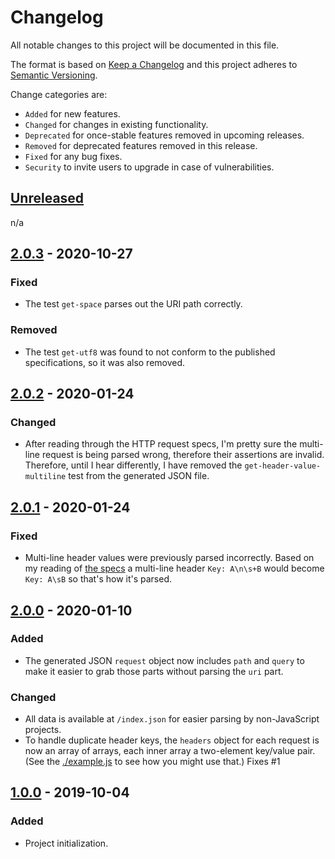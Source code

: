 # Changelog

All notable changes to this project will be documented in this file.

The format is based on [Keep a Changelog](http://keepachangelog.com/en/1.0.0/)
and this project adheres to [Semantic Versioning](http://semver.org/spec/v2.0.0.html).

Change categories are:

* `Added` for new features.
* `Changed` for changes in existing functionality.
* `Deprecated` for once-stable features removed in upcoming releases.
* `Removed` for deprecated features removed in this release.
* `Fixed` for any bug fixes.
* `Security` to invite users to upgrade in case of vulnerabilities.

## [Unreleased]

n/a

## [2.0.3] - 2020-10-27

### Fixed

- The test `get-space` parses out the URI path correctly.

### Removed

- The test `get-utf8` was found to not conform to the published specifications,
  so it was also removed.

## [2.0.2] - 2020-01-24

### Changed

- After reading through the HTTP request specs, I'm pretty sure the multi-line
  request is being parsed wrong, therefore their assertions are invalid. Therefore,
  until I hear differently, I have removed the `get-header-value-multiline` test
  from the generated JSON file.

## [2.0.1] - 2020-01-24

### Fixed

- Multi-line header values were previously parsed incorrectly. Based
  on my reading of [the specs](http://www.w3.org/Protocols/rfc2616/rfc2616-sec4.html#sec4.2)
  a multi-line header `Key: A\n\s+B` would become `Key: A\sB` so
  that's how it's parsed.

## [2.0.0] - 2020-01-10

### Added

- The generated JSON `request` object now includes `path` and `query`
  to make it easier to grab those parts without parsing the `uri` part.

### Changed

- All data is available at `/index.json` for easier parsing by
  non-JavaScript projects.
- To handle duplicate header keys, the `headers` object for each
  request is now an array of arrays, each inner array a two-element
  key/value pair. (See the [./example.js](example) to see how you
  might use that.) Fixes #1

## [1.0.0] - 2019-10-04

### Added

- Project initialization.

[Unreleased]: https://github.com/saibotsivad/aws-sig-v4-test-suite/branches/compare/develop..master
[2.0.3]: https://github.com/saibotsivad/aws-sig-v4-test-suite/compare/v2.0.2...v2.0.3
[2.0.2]: https://github.com/saibotsivad/aws-sig-v4-test-suite/compare/v2.0.1...v2.0.2
[2.0.1]: https://github.com/saibotsivad/aws-sig-v4-test-suite/compare/v2.0.0...v2.0.1
[2.0.0]: https://github.com/saibotsivad/aws-sig-v4-test-suite/compare/v1.0.0...v2.0.0
[1.0.0]: https://github.com/saibotsivad/aws-sig-v4-test-suite/src/v1.0.0/
